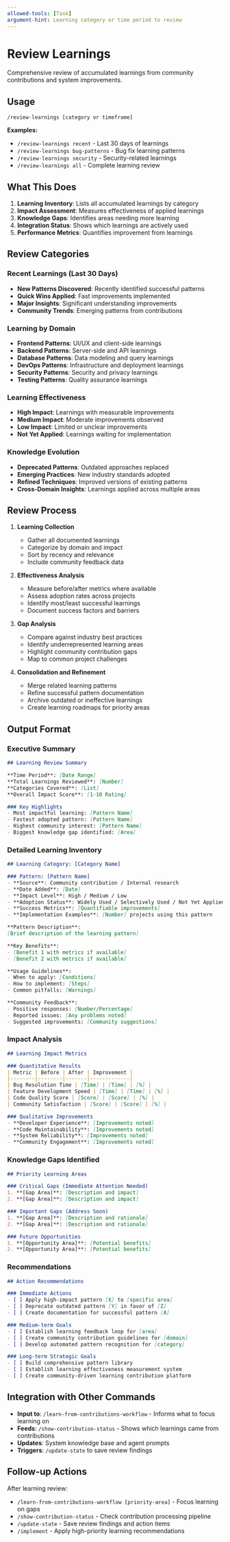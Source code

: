 ```yaml
---
allowed-tools: [Task]
argument-hint: Learning category or time period to review
---
```


# Review Learnings

Comprehensive review of accumulated learnings from community contributions and system improvements.

## Usage

```
/review-learnings [category or timeframe]
```

**Examples:**
- `/review-learnings recent` - Last 30 days of learnings
- `/review-learnings bug-patterns` - Bug fix learning patterns
- `/review-learnings security` - Security-related learnings
- `/review-learnings all` - Complete learning review

## What This Does

1. **Learning Inventory**: Lists all accumulated learnings by category
2. **Impact Assessment**: Measures effectiveness of applied learnings
3. **Knowledge Gaps**: Identifies areas needing more learning
4. **Integration Status**: Shows which learnings are actively used
5. **Performance Metrics**: Quantifies improvement from learnings

## Review Categories

### Recent Learnings (Last 30 Days)
- **New Patterns Discovered**: Recently identified successful patterns
- **Quick Wins Applied**: Fast improvements implemented
- **Major Insights**: Significant understanding improvements
- **Community Trends**: Emerging patterns from contributions

### Learning by Domain
- **Frontend Patterns**: UI/UX and client-side learnings
- **Backend Patterns**: Server-side and API learnings  
- **Database Patterns**: Data modeling and query learnings
- **DevOps Patterns**: Infrastructure and deployment learnings
- **Security Patterns**: Security and privacy learnings
- **Testing Patterns**: Quality assurance learnings

### Learning Effectiveness
- **High Impact**: Learnings with measurable improvements
- **Medium Impact**: Moderate improvements observed
- **Low Impact**: Limited or unclear improvements
- **Not Yet Applied**: Learnings waiting for implementation

### Knowledge Evolution
- **Deprecated Patterns**: Outdated approaches replaced
- **Emerging Practices**: New industry standards adopted
- **Refined Techniques**: Improved versions of existing patterns
- **Cross-Domain Insights**: Learnings applied across multiple areas

## Review Process

1. **Learning Collection**
   - Gather all documented learnings
   - Categorize by domain and impact
   - Sort by recency and relevance
   - Include community feedback data

2. **Effectiveness Analysis**
   - Measure before/after metrics where available
   - Assess adoption rates across projects
   - Identify most/least successful learnings
   - Document success factors and barriers

3. **Gap Analysis**
   - Compare against industry best practices
   - Identify underrepresented learning areas
   - Highlight community contribution gaps
   - Map to common project challenges

4. **Consolidation and Refinement**
   - Merge related learning patterns
   - Refine successful pattern documentation
   - Archive outdated or ineffective learnings
   - Create learning roadmaps for priority areas

## Output Format

### Executive Summary
```markdown
## Learning Review Summary

**Time Period**: [Date Range]
**Total Learnings Reviewed**: [Number]
**Categories Covered**: [List]
**Overall Impact Score**: [1-10 Rating]

### Key Highlights
- Most impactful learning: [Pattern Name]
- Fastest adopted pattern: [Pattern Name]  
- Highest community interest: [Pattern Name]
- Biggest knowledge gap identified: [Area]
```

### Detailed Learning Inventory
```markdown
## Learning Category: [Category Name]

### Pattern: [Pattern Name]
- **Source**: Community contribution / Internal research
- **Date Added**: [Date]
- **Impact Level**: High / Medium / Low
- **Adoption Status**: Widely Used / Selectively Used / Not Yet Applied
- **Success Metrics**: [Quantifiable improvements]
- **Implementation Examples**: [Number] projects using this pattern

**Pattern Description**:
[Brief description of the learning pattern]

**Key Benefits**:
- [Benefit 1 with metrics if available]
- [Benefit 2 with metrics if available]

**Usage Guidelines**:
- When to apply: [Conditions]
- How to implement: [Steps]
- Common pitfalls: [Warnings]

**Community Feedback**:
- Positive responses: [Number/Percentage]
- Reported issues: [Any problems noted]
- Suggested improvements: [Community suggestions]
```

### Impact Analysis
```markdown
## Learning Impact Metrics

### Quantitative Results
| Metric | Before | After | Improvement |
|--------|--------|-------|-------------|
| Bug Resolution Time | [Time] | [Time] | [%] |
| Feature Development Speed | [Time] | [Time] | [%] |
| Code Quality Score | [Score] | [Score] | [%] |
| Community Satisfaction | [Score] | [Score] | [%] |

### Qualitative Improvements
- **Developer Experience**: [Improvements noted]
- **Code Maintainability**: [Improvements noted]
- **System Reliability**: [Improvements noted]
- **Community Engagement**: [Improvements noted]
```

### Knowledge Gaps Identified
```markdown
## Priority Learning Areas

### Critical Gaps (Immediate Attention Needed)
1. **[Gap Area]**: [Description and impact]
2. **[Gap Area]**: [Description and impact]

### Important Gaps (Address Soon)
1. **[Gap Area]**: [Description and rationale]
2. **[Gap Area]**: [Description and rationale]

### Future Opportunities
1. **[Opportunity Area]**: [Potential benefits]
2. **[Opportunity Area]**: [Potential benefits]
```

### Recommendations
```markdown
## Action Recommendations

### Immediate Actions
- [ ] Apply high-impact pattern [X] to [specific area]
- [ ] Deprecate outdated pattern [Y] in favor of [Z]
- [ ] Create documentation for successful pattern [A]

### Medium-term Goals
- [ ] Establish learning feedback loop for [area]
- [ ] Create community contribution guidelines for [domain]
- [ ] Develop automated pattern recognition for [category]

### Long-term Strategic Goals  
- [ ] Build comprehensive pattern library
- [ ] Establish learning effectiveness measurement system
- [ ] Create community-driven learning contribution platform
```

## Integration with Other Commands

- **Input to**: `/learn-from-contributions-workflow` - Informs what to focus learning on
- **Feeds**: `/show-contribution-status` - Shows which learnings came from contributions
- **Updates**: System knowledge base and agent prompts
- **Triggers**: `/update-state` to save review findings

## Follow-up Actions

After learning review:
- `/learn-from-contributions-workflow [priority-area]` - Focus learning on gaps
- `/show-contribution-status` - Check contribution processing pipeline
- `/update-state` - Save review findings and action items
- `/implement` - Apply high-priority learning recommendations